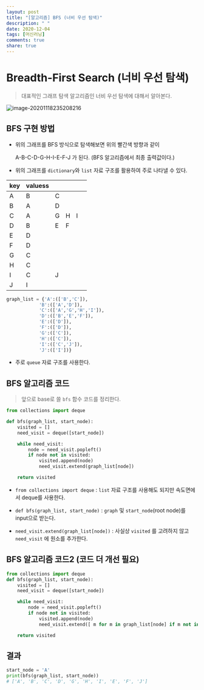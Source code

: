 ```yaml
---
layout: post
title: "[알고리즘] BFS (너비 우선 탐색)"
description: " "
date: 2020-12-04
tags: [머신러닝]
comments: true
share: true
---
```



# Breadth-First Search (너비 우선 탐색)

> 대표적인 그래프 탐색 알고리즘인 너비 우선 탐색에 대해서 알아본다.

![image-20201118235208216](https://github.com/colinch4/colinch4.github.io/blob/master/_posts/2020/ML/markdown-images/image-20201118235208216.png?raw=true)

## BFS 구현 방법

* 위의 그래프를 BFS 방식으로 탐색해보면 위의 빨간색 방향과 같이

  A-B-C-D-G-H-I-E-F-J 가 된다. (BFS 알고리즘에서 최종 출력값이다.)

*  위의 그래프를 `dictionary`와 `list` 자료 구조를 활용하여 주로 나타낼 수 있다.

| key  | valuess |      |      |      |      |
| ---- | ------- | ---- | ---- | ---- | ---- |
| A    | B       | C    |      |      |      |
| B    | A       | D    |      |      |      |
| C    | A       | G    | H    | I    |      |
| D    | B       | E    | F    |      |      |
| E    | D       |      |      |      |      |
| F    | D       |      |      |      |      |
| G    | C       |      |      |      |      |
| H    | C       |      |      |      |      |
| I    | C       | J    |      |      |      |
| J    | I       |      |      |      |      |

  ```python
graph_list = {'A':(['B','C']),
              'B':(['A','D']),
              'C':(['A','G','H','I']),
              'D':(['B','E','F']),
              'E':(['D']),
              'F':(['D']),
              'G':(['C']),
              'H':(['C']),
              'I':(['C','J']),
              'J':(['I'])}
  ```

* 주로 `queue` 자료 구조를 사용한다.





## BFS 알고리즘 코드

> 앞으로 base로 쓸 `bfs` 함수 코드를 정리한다.

```python
from collections import deque

def bfs(graph_list, start_node):
    visited = []
    need_visit = deque([start_node])

    while need_visit:
        node = need_visit.popleft()
        if node not in visited:
            visited.append(node)
            need_visit.extend(graph_list[node])

    return visited
```

* `from collections import deque` : `list` 자료 구조를 사용해도 되지만 속도면에서 deque를 사용한다.

* `def bfs(graph_list, start_node)`  : `graph` 및 `start_node`(root node)를 input으로 받는다.
* `need_visit.extend(graph_list[node])` : 사실상 `visited` 를 고려하지 않고 `need_visit` 에 원소를 추가한다.

  

## BFS 알고리즘 코드2 (코드 더 개선 필요)

```python
from collections import deque
def bfs(graph_list, start_node):
    visited = []
    need_visit = deque([start_node])

    while need_visit:
        node = need_visit.popleft()
        if node not in visited:
            visited.append(node)
            need_visit.extend([ m for m in graph_list[node] if m not in visited])

    return visited
```





## 결과

```python
start_node = 'A'
print(bfs(graph_list, start_node))
# ['A', 'B', 'C', 'D', 'G', 'H', 'I', 'E', 'F', 'J']

```



